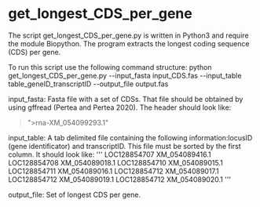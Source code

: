 # get_longest_CDS_per_gene

The script get_longest_CDS_per_gene.py is written in Python3 and require the module Biopython. The program extracts the longest coding sequence (CDS) per gene.

To run this script use the following command structure:
python get_longest_CDS_per_gene.py --input_fasta input_CDS.fas --input_table table_geneID_transcriptID --output_file output.fas

input_fasta: Fasta file with a set of CDSs. That file should be obtained by using gffread (Pertea and Pertea 2020). The header should look like:
>">rna-XM_054099293.1"

input_table: A tab delimited file containing the following information:locusID (gene identificator) and transcriptID. This file must be sorted by the first column. It should look like:
'''
LOC128854707  XM_054089416.1
LOC128854708  XM_054089018.1
LOC128854710  XM_054089015.1
LOC128854711  XM_054089016.1
LOC128854712  XM_054089017.1
LOC128854712  XM_054089019.1
LOC128854712  XM_054089020.1
'''

output_file: Set of longest CDS per gene.
